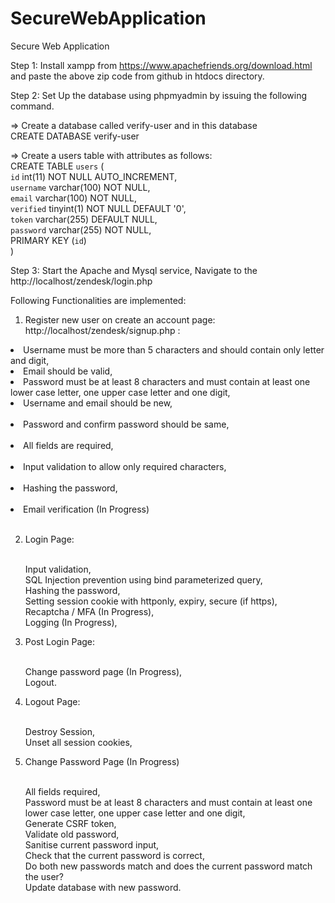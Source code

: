 # SecureWebApplication
Secure Web Application

Step 1: Install xampp from https://www.apachefriends.org/download.html and paste the above zip code from github in htdocs directory.

Step 2: Set Up the database using phpmyadmin by issuing the following command.

=> Create a database called verify-user and in this database</li></br>
CREATE DATABASE verify-user</li></br>

=> Create a users table with attributes as follows: </li></br>
CREATE TABLE `users` ( </li></br>
 `id` int(11) NOT NULL AUTO_INCREMENT, </li></br>
 `username` varchar(100) NOT NULL, </li></br>
 `email` varchar(100) NOT NULL, </li></br>
 `verified` tinyint(1) NOT NULL DEFAULT '0', </li></br>
 `token` varchar(255) DEFAULT NULL, </li></br>
 `password` varchar(255) NOT NULL, </li></br>
 PRIMARY KEY (`id`) </li></br>
) </li></br>

Step 3: Start the Apache and Mysql service, Navigate to the http://localhost/zendesk/login.php </li></br>

Following Functionalities are implemented:</li></br>

1) Register new user on create an account page: http://localhost/zendesk/signup.php : 
<li>Username must be more than 5 characters and should contain only letter and digit, </li>
<li>Email should be valid,</li>
<li>Password must be at least 8 characters and must contain at least one lower case letter, one upper case letter and one digit,</li>
<li>Username and email should be new,</li></br>
<li>Password and confirm password should be same,</li></br>
<li>All fields are required,</li></br>
<li>Input validation to allow only required characters,</li></br>
<li>Hashing the password,</li></br>
<li>Email verification (In Progress)</li></br>

2) Login Page: </li></br>
Input validation,</li></br>
SQL Injection prevention using bind parameterized query,</li></br>
Hashing the password,</li></br>
Setting session cookie with httponly, expiry, secure (if https),</li></br>
Recaptcha / MFA (In Progress),</li></br>
Logging (In Progress),</li></br>

3) Post Login Page: </li></br>
Change password page (In Progress),</li></br>
Logout. </li></br>

4)  Logout Page:</li></br> 
Destroy Session,</li></br>
Unset all session cookies,</li></br>

5) Change Password Page  (In Progress)</li></br>
All fields required,</li></br>
Password must be at least 8 characters and must contain at least one lower case letter, one upper case letter and one digit,</li></br>
Generate CSRF token,</li></br>
Validate old password,</li></br>
Sanitise current password input,</li></br>
Check that the current password is correct,</li></br>
Do both new passwords match and does the current password match the user?</li></br>
Update database with new password.</li></br>
